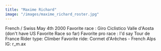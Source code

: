 ```yaml
---
title: "Maxime Richard"
image: "/images/maxime_richard_roster.jpg"
---
```


French / Swiss
May 4th 2000
Favorite race : Giro Ciclistico Valle d'Aosta (don't have US Favorite Race so far)
Favorite pro race : I'd say Tour de France
Rider type: Climber
Favorite ride: Cormet d'Arêches - French Alps
IG: r_m.ax